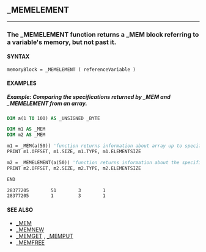 ## _MEMELEMENT
---

### The _MEMELEMENT function returns a _MEM block referring to a variable's memory, but not past it.

#### SYNTAX

`memoryBlock = _MEMELEMENT ( referenceVariable )`

#### EXAMPLES
##### Example: Comparing the specifications returned by _MEM and _MEMELEMENT from an array.
```vb
DIM a(1 TO 100) AS _UNSIGNED _BYTE

DIM m1 AS _MEM
DIM m2 AS _MEM

m1 = _MEM(a(50)) 'function returns information about array up to specific element
PRINT m1.OFFSET, m1.SIZE, m1.TYPE, m1.ELEMENTSIZE

m2 = _MEMELEMENT(a(50)) 'function returns information about the specific element
PRINT m2.OFFSET, m2.SIZE, m2.TYPE, m2.ELEMENTSIZE

END
```
  
```vb
28377205        51        3        1
28377205        1         3        1
```
  


#### SEE ALSO
* [_MEM](./_MEM.md)
* [_MEMNEW](./_MEMNEW.md)
* [_MEMGET](./_MEMGET.md) , [_MEMPUT](./_MEMPUT.md)
* [_MEMFREE](./_MEMFREE.md)
